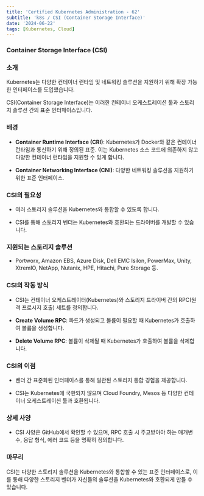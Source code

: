 ```yaml
--- 
title: 'Certified Kubernetes Administration - 62'
subtitle: 'k8s / CSI (Container Storage Interface)'
date: '2024-06-22'
tags: [Kubernetes, Cloud]
---
```


### Container Storage Interface (CSI)

### 소개
Kubernetes는 다양한 컨테이너 런타임 및 네트워킹 솔루션을 지원하기 위해 확장 가능한 인터페이스를 도입했습니다. 

CSI(Container Storage Interface)는 이러한 컨테이너 오케스트레이션 툴과 스토리지 솔루션 간의 표준 인터페이스입니다.

### 배경

- **Container Runtime Interface (CRI)**: Kubernetes가 Docker와 같은 컨테이너 런타임과 통신하기 위해 정의된 표준. 이는 Kubernetes 소스 코드에 의존하지 않고 다양한 컨테이너 런타임을 지원할 수 있게 합니다.

- **Container Networking Interface (CNI)**: 다양한 네트워킹 솔루션을 지원하기 위한 표준 인터페이스.

### CSI의 필요성

- 여러 스토리지 솔루션을 Kubernetes와 통합할 수 있도록 합니다.

- CSI를 통해 스토리지 벤더는 Kubernetes와 호환되는 드라이버를 개발할 수 있습니다.

### 지원되는 스토리지 솔루션

- Portworx, Amazon EBS, Azure Disk, Dell EMC Isilon, PowerMax, Unity, XtremIO, NetApp, Nutanix, HPE, Hitachi, Pure Storage 등.

### CSI의 작동 방식

- CSI는 컨테이너 오케스트레이터(Kubernetes)와 스토리지 드라이버 간의 RPC(원격 프로시저 호출) 세트를 정의합니다.

- **Create Volume RPC**: 파드가 생성되고 볼륨이 필요할 때 Kubernetes가 호출하여 볼륨을 생성합니다.

- **Delete Volume RPC**: 볼륨이 삭제될 때 Kubernetes가 호출하여 볼륨을 삭제합니다.

### CSI의 이점

- 벤더 간 표준화된 인터페이스를 통해 일관된 스토리지 통합 경험을 제공합니다.

- CSI는 Kubernetes에 국한되지 않으며 Cloud Foundry, Mesos 등 다양한 컨테이너 오케스트레이션 툴과 호환됩니다.

### 상세 사양

- CSI 사양은 GitHub에서 확인할 수 있으며, RPC 호출 시 주고받아야 하는 매개변수, 응답 형식, 에러 코드 등을 명확히 정의합니다.

### 마무리
CSI는 다양한 스토리지 솔루션을 Kubernetes와 통합할 수 있는 표준 인터페이스로, 이를 통해 다양한 스토리지 벤더가 자신들의 솔루션을 Kubernetes와 호환되게 만들 수 있습니다.
